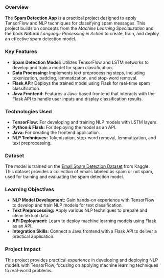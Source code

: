 ### Overview
The **Spam Detection App** is a practical project designed to apply TensorFlow and NLP techniques for classifying spam messages. This project builds on concepts from the *Machine Learning Specialization* and the book *Natural Language Processing in Action* to create, train, and deploy an effective spam detection model.

### Key Features

- **Spam Detection Model:** Utilizes TensorFlow and LSTM networks to develop and train a model for spam classification.
- **Data Processing:** Implements text preprocessing steps, including tokenization, padding, lemmatization, and stop-word removal.
- **Flask API:** Deploys the trained model using Flask for real-time spam classification.
- **Java Frontend:** Features a Java-based frontend that interacts with the Flask API to handle user inputs and display classification results.

### Technologies Used

- **TensorFlow:** For developing and training NLP models with LSTM layers.
- **Python & Flask:** For deploying the model as an API.
- **Java:** For creating the frontend application.
- **NLP Techniques:** Tokenization, stop-word removal, lemmatization, and text preprocessing.

### Dataset

The model is trained on the [Email Spam Detection Dataset](https://www.kaggle.com/datasets/shantanudhakadd/email-spam-detection-dataset-classification) from Kaggle. This dataset provides a collection of emails labeled as spam or not spam, used for training and evaluating the spam detection model.

### Learning Objectives

- **NLP Model Development:** Gain hands-on experience with TensorFlow to develop and train NLP models for text classification.
- **Text Preprocessing:** Apply various NLP techniques to prepare and clean textual data.
- **API Deployment:** Learn to deploy machine learning models using Flask as an API.
- **Integration Skills:** Connect a Java frontend with a Flask API to deliver a practical application.

### Project Impact

This project provides practical experience in developing and deploying NLP models with TensorFlow, focusing on applying machine learning techniques to real-world problems.
